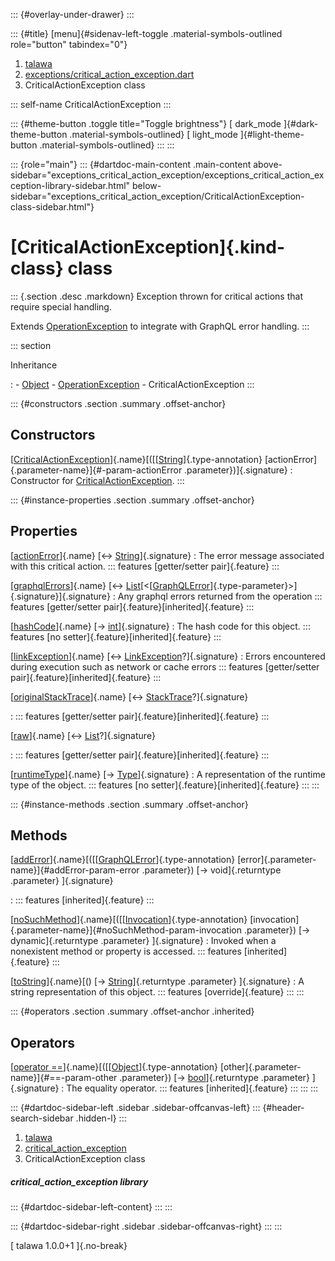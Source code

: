::: {#overlay-under-drawer}
:::

::: {#title}
[menu]{#sidenav-left-toggle .material-symbols-outlined role="button"
tabindex="0"}

1.  [talawa](../index.html)
2.  [exceptions/critical_action_exception.dart](../exceptions_critical_action_exception/)
3.  CriticalActionException class

::: self-name
CriticalActionException
:::

::: {#theme-button .toggle title="Toggle brightness"}
[ dark_mode ]{#dark-theme-button .material-symbols-outlined} [
light_mode ]{#light-theme-button .material-symbols-outlined}
:::
:::

::: {role="main"}
::: {#dartdoc-main-content .main-content above-sidebar="exceptions_critical_action_exception/exceptions_critical_action_exception-library-sidebar.html" below-sidebar="exceptions_critical_action_exception/CriticalActionException-class-sidebar.html"}
<div>

# [CriticalActionException]{.kind-class} class

</div>

::: {.section .desc .markdown}
Exception thrown for critical actions that require special handling.

Extends
[OperationException](https://pub.dev/documentation/graphql/5.2.0-beta.9/graphql/OperationException-class.html)
to integrate with GraphQL error handling.
:::

::: section

Inheritance

:   -   [Object](https://api.flutter.dev/flutter/dart-core/Object-class.html)
    -   [OperationException](https://pub.dev/documentation/graphql/5.2.0-beta.9/graphql/OperationException-class.html)
    -   CriticalActionException
:::

::: {#constructors .section .summary .offset-anchor}
## Constructors

[[CriticalActionException](../exceptions_critical_action_exception/CriticalActionException/CriticalActionException.html)]{.name}[([[[String](https://api.flutter.dev/flutter/dart-core/String-class.html)]{.type-annotation} [actionError]{.parameter-name}]{#-param-actionError .parameter})]{.signature}
:   Constructor for
    [CriticalActionException](../exceptions_critical_action_exception/CriticalActionException-class.html).
:::

::: {#instance-properties .section .summary .offset-anchor}
## Properties

[[actionError](../exceptions_critical_action_exception/CriticalActionException/actionError.html)]{.name} [↔ [String](https://api.flutter.dev/flutter/dart-core/String-class.html)]{.signature}
:   The error message associated with this critical action.
    ::: features
    [getter/setter pair]{.feature}
    :::

[[graphqlErrors](https://pub.dev/documentation/graphql/5.2.0-beta.9/graphql/OperationException/graphqlErrors.html)]{.name} [↔ [List](https://api.flutter.dev/flutter/dart-core/List-class.html)[\<[[GraphQLError](https://pub.dev/documentation/gql_exec/1.1.1-alpha+1699813812660/graphql_flutter/GraphQLError-class.html)]{.type-parameter}\>]{.signature}]{.signature}
:   Any graphql errors returned from the operation
    ::: features
    [getter/setter pair]{.feature}[inherited]{.feature}
    :::

[[hashCode](https://api.flutter.dev/flutter/dart-core/Object/hashCode.html)]{.name} [→ [int](https://api.flutter.dev/flutter/dart-core/int-class.html)]{.signature}
:   The hash code for this object.
    ::: features
    [no setter]{.feature}[inherited]{.feature}
    :::

[[linkException](https://pub.dev/documentation/graphql/5.2.0-beta.9/graphql/OperationException/linkException.html)]{.name} [↔ [LinkException](https://pub.dev/documentation/gql_link/1.0.1-alpha+1705114622987/graphql_flutter/LinkException-class.html)?]{.signature}
:   Errors encountered during execution such as network or cache errors
    ::: features
    [getter/setter pair]{.feature}[inherited]{.feature}
    :::

[[originalStackTrace](https://pub.dev/documentation/graphql/5.2.0-beta.9/graphql/OperationException/originalStackTrace.html)]{.name} [↔ [StackTrace](https://api.flutter.dev/flutter/dart-core/StackTrace-class.html)?]{.signature}

:   ::: features
    [getter/setter pair]{.feature}[inherited]{.feature}
    :::

[[raw](https://pub.dev/documentation/graphql/5.2.0-beta.9/graphql/OperationException/raw.html)]{.name} [↔ [List](https://api.flutter.dev/flutter/dart-core/List-class.html)?]{.signature}

:   ::: features
    [getter/setter pair]{.feature}[inherited]{.feature}
    :::

[[runtimeType](https://api.flutter.dev/flutter/dart-core/Object/runtimeType.html)]{.name} [→ [Type](https://api.flutter.dev/flutter/dart-core/Type-class.html)]{.signature}
:   A representation of the runtime type of the object.
    ::: features
    [no setter]{.feature}[inherited]{.feature}
    :::
:::

::: {#instance-methods .section .summary .offset-anchor}
## Methods

[[addError](https://pub.dev/documentation/graphql/5.2.0-beta.9/graphql/OperationException/addError.html)]{.name}[([[[GraphQLError](https://pub.dev/documentation/gql_exec/1.1.1-alpha+1699813812660/graphql_flutter/GraphQLError-class.html)]{.type-annotation} [error]{.parameter-name}]{#addError-param-error .parameter}) [→ void]{.returntype .parameter} ]{.signature}

:   ::: features
    [inherited]{.feature}
    :::

[[noSuchMethod](https://api.flutter.dev/flutter/dart-core/Object/noSuchMethod.html)]{.name}[([[[Invocation](https://api.flutter.dev/flutter/dart-core/Invocation-class.html)]{.type-annotation} [invocation]{.parameter-name}]{#noSuchMethod-param-invocation .parameter}) [→ dynamic]{.returntype .parameter} ]{.signature}
:   Invoked when a nonexistent method or property is accessed.
    ::: features
    [inherited]{.feature}
    :::

[[toString](../exceptions_critical_action_exception/CriticalActionException/toString.html)]{.name}[() [→ [String](https://api.flutter.dev/flutter/dart-core/String-class.html)]{.returntype .parameter} ]{.signature}
:   A string representation of this object.
    ::: features
    [override]{.feature}
    :::
:::

::: {#operators .section .summary .offset-anchor .inherited}
## Operators

[[operator ==](https://api.flutter.dev/flutter/dart-core/Object/operator_equals.html)]{.name}[([[[Object](https://api.flutter.dev/flutter/dart-core/Object-class.html)]{.type-annotation} [other]{.parameter-name}]{#==-param-other .parameter}) [→ [bool](https://api.flutter.dev/flutter/dart-core/bool-class.html)]{.returntype .parameter} ]{.signature}
:   The equality operator.
    ::: features
    [inherited]{.feature}
    :::
:::
:::

::: {#dartdoc-sidebar-left .sidebar .sidebar-offcanvas-left}
::: {#header-search-sidebar .hidden-l}
:::

1.  [talawa](../index.html)
2.  [critical_action_exception](../exceptions_critical_action_exception/)
3.  CriticalActionException class

##### critical_action_exception library

::: {#dartdoc-sidebar-left-content}
:::
:::

::: {#dartdoc-sidebar-right .sidebar .sidebar-offcanvas-right}
:::
:::

[ talawa 1.0.0+1 ]{.no-break}
